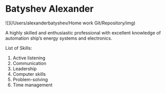 # Batyshev Alexander

![](/Users/alexanderbatyshev/Home work Git/Repository/img)

A highly skilled and enthusiastic professional with excellent knowledge of 
automation ship’s energy systems and electronics.

List of Skills:

1. Active listening
2. Communication
3. Leadership
4. Computer skills
5. Problem-solving
6. Time management
